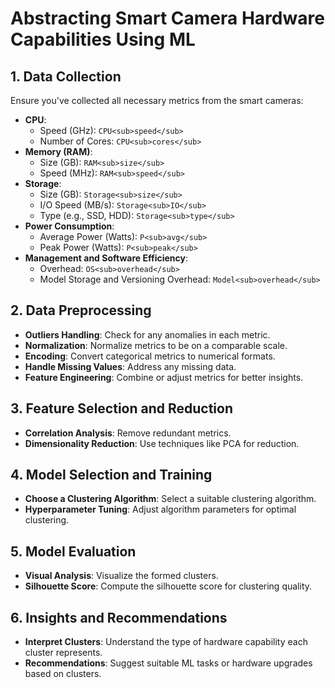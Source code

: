 # Abstracting Smart Camera Hardware Capabilities Using ML

## 1. Data Collection

Ensure you've collected all necessary metrics from the smart cameras:

- **CPU**: 
  - Speed (GHz): `CPU<sub>speed</sub>`
  - Number of Cores: `CPU<sub>cores</sub>`
- **Memory (RAM)**:
  - Size (GB): `RAM<sub>size</sub>`
  - Speed (MHz): `RAM<sub>speed</sub>`
- **Storage**:
  - Size (GB): `Storage<sub>size</sub>`
  - I/O Speed (MB/s): `Storage<sub>IO</sub>`
  - Type (e.g., SSD, HDD): `Storage<sub>type</sub>`
- **Power Consumption**:
  - Average Power (Watts): `P<sub>avg</sub>`
  - Peak Power (Watts): `P<sub>peak</sub>`
- **Management and Software Efficiency**: 
  - Overhead: `OS<sub>overhead</sub>`
  - Model Storage and Versioning Overhead: `Model<sub>overhead</sub>`

## 2. Data Preprocessing

- **Outliers Handling**: Check for any anomalies in each metric.
- **Normalization**: Normalize metrics to be on a comparable scale.
- **Encoding**: Convert categorical metrics to numerical formats.
- **Handle Missing Values**: Address any missing data.
- **Feature Engineering**: Combine or adjust metrics for better insights.

## 3. Feature Selection and Reduction

- **Correlation Analysis**: Remove redundant metrics.
- **Dimensionality Reduction**: Use techniques like PCA for reduction.

## 4. Model Selection and Training

- **Choose a Clustering Algorithm**: Select a suitable clustering algorithm.
- **Hyperparameter Tuning**: Adjust algorithm parameters for optimal clustering.

## 5. Model Evaluation

- **Visual Analysis**: Visualize the formed clusters.
- **Silhouette Score**: Compute the silhouette score for clustering quality.

## 6. Insights and Recommendations

- **Interpret Clusters**: Understand the type of hardware capability each cluster represents.
- **Recommendations**: Suggest suitable ML tasks or hardware upgrades based on clusters.

